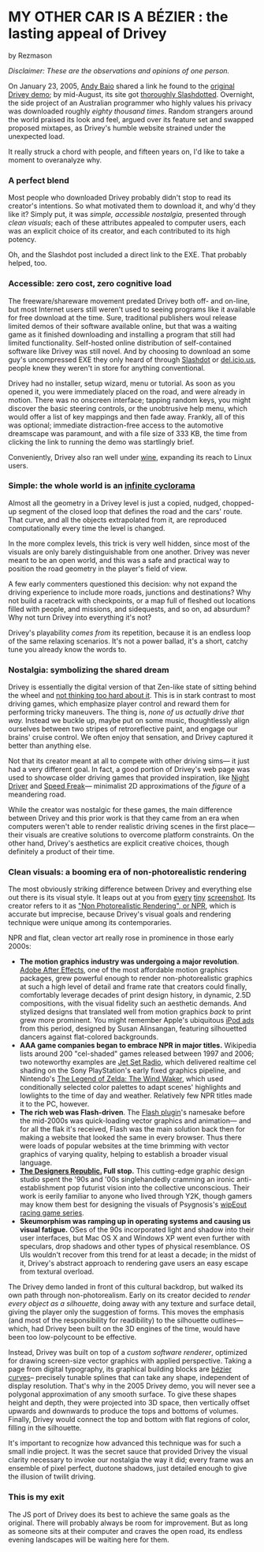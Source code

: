 # MY OTHER CAR IS A BÉZIER : the lasting appeal of Drivey
by Rezmason


*Disclaimer: These are the observations and opinions of one person.*

On January 23, 2005, [Andy Baio](https://waxy.org/) shared a link he found to the [original Drivey demo](https://drivey.com); by mid-August, its site got [thoroughly Slashdotted](https://tech.slashdot.org/story/05/08/10/0151200/moody-non-photo-realistic-driving).
Overnight, the side project of an Australian programmer who highly values his privacy was downloaded roughly *eighty thousand times*. Random strangers around the world praised its look and feel, argued over its feature set and swapped proposed mixtapes, as Drivey's humble website strained under the unexpected load.

It really struck a chord with people, and fifteen years on, I'd like to take a moment to overanalyze why.

### A perfect blend

Most people who downloaded Drivey probably didn't stop to read its creator's intentions. So what motivated them to download it, and why'd they like it? Simply put, it was _simple, accessible nostalgia,_ presented through _clean visuals_; each of these attributes appealed to computer users, each was an explicit choice of its creator, and each contributed to its high potency.

Oh, and the Slashdot post included a direct link to the EXE. That probably helped, too.

### Accessible: zero cost, zero cognitive load

The freeware/shareware movement predated Drivey both off- and on-line, but most Internet users still weren't used to seeing programs like it available for free download at the time. Sure, traditional publishers woul release limited demos of their software available online, but that was a waiting game as it finished downloading and installing a program that still had limited functionality. Self-hosted online distribution of self-contained software like Drivey was still novel. And by choosing to download an some guy's uncompressed EXE they only heard of through [Slashdot](https://slashdot.org/faq/slashmeta.shtml) or [del.icio.us](https://en.wikipedia.org/wiki/Delicious_(website)), people knew they weren't in store for anything conventional.

Drivey had no installer, setup wizard, menu or tutorial. As soon as you opened it, you were immediately placed on the road, and were already in motion. There was no onscreen interface; tapping random keys, you might discover the basic steering controls, or the unobtrusive help menu, which would offer a list of key mappings and then fade away. Frankly, all of this was optional; immediate distraction-free access to the automotive dreamscape was paramount, and with a file size of 333 KB, the time from clicking the link to running the demo was startlingly brief.

Conveniently, Drivey also ran well under [wine](https://www.winehq.org/), expanding its reach to Linux users.

### Simple: the whole world is an [infinite cyclorama](https://en.wikipedia.org/wiki/Cyclorama_(theater))

Almost all the geometry in a Drivey level is just a copied, nudged, chopped-up segment of the closed loop that defines the road and the cars' route. That curve, and all the objects extrapolated from it, are reproduced computationally every time the level is changed.

In the more complex levels, this trick is very well hidden, since most of the visuals are only barely distinguishable from one another. Drivey was never meant to be an open world, and this was a safe and practical way to position the road geometry in the player's field of view.

A few early commenters questioned this decision: why not expand the driving experience to include more roads, junctions and destinations? Why not build a racetrack with checkpoints, or a map full of fleshed out locations filled with people, and missions, and sidequests, and so on, ad absurdum? Why not turn Drivey into everything it's not?

Drivey's playability _comes from_ its repetition, because it is an endless loop of the same relaxing scenarios. It's not a power ballad, it's a short, catchy tune you already know the words to.

### Nostalgia: symbolizing the shared dream

Drivey is essentially the digital version of that Zen-like state of sitting behind the wheel and [not thinking too hard about it](https://en.wikipedia.org/wiki/Automaticity). This is in stark contrast to most driving games, which emphasize player control and reward them for performing tricky maneuvers. The thing is, _none of us actually drive that way._ Instead we buckle up, maybe put on some music, thoughtlessly align ourselves between two stripes of retroreflective paint, and engage our brains' cruise control. We often enjoy that sensation, and Drivey captured it better than anything else.

Not that its creator meant at all to compete with other driving sims— it just had a very different goal. In fact, a good portion of Drivey's web page was used to showcase older driving games that provided inspiration, like [Night Driver](https://en.wikipedia.org/wiki/Night_Driver_(video_game)) and [Speed Freak](https://en.wikipedia.org/wiki/Speed_Freak)— minimalist 2D approximations of the *figure* of a meandering road.

While the creator was nostalgic for these games, the main difference between Drivey and this prior work is that they came from an era when computers weren't able to render realistic driving scenes in the first place— their visuals are creative solutions to overcome platform constraints. On the other hand, Drivey's aesthetics are explicit creative choices, though definitely a product of their time.

### Clean visuals: a booming era of non-photorealistic rendering

The most obviously striking difference between Drivey and everything else out there is its visual style. It leaps out at you from [every](http://web.archive.org/web/20070810131900/http://drivey.com/640/030.gif) [tiny](http://web.archive.org/web/20070720090753/http://drivey.com/img/002.gif) [screenshot](http://web.archive.org/web/20070720090714/http://drivey.com/img/copper.jpg). Its creator refers to it as ["Non Photorealistic Rendering", or NPR](https://en.wikipedia.org/wiki/Non-photorealistic_rendering), which is accurate but imprecise, because Drivey's visual goals and rendering technique were unique among its contemporaries.

NPR and flat, clean vector art really rose in prominence in those early 2000s:

- **The motion graphics industry was undergoing a major revolution**. [Adobe After Effects](https://en.wikipedia.org/wiki/Adobe_After_Effects), one of the most affordable motion graphics packages, grew powerful enough to render non-photorealistic graphics at such a high level of detail and frame rate that creators could finally, comfortably leverage decades of print design history, in dynamic, 2.5D compositions, with the visual fidelity such an aesthetic demands. And stylized designs that translated well from motion graphics _back_ to print grew more prominent. You might remember Apple's ubiquitous [iPod ads](https://en.wikipedia.org/wiki/IPod_advertising#Silhouette_style) from this period, designed by Susan Alinsangan, featuring silhouetted dancers against flat-colored backgrounds.
- **AAA game companies began to embrace NPR in major titles.** Wikipedia lists around 200 "cel-shaded" games released between 1997 and 2006; two noteworthy examples are [Jet Set Radio](https://en.wikipedia.org/wiki/Jet_Set_Radio), which delivered realtime cel shading on the Sony PlayStation's early fixed graphics pipeline, and Nintendo's [The Legend of Zelda: The Wind Waker](https://en.wikipedia.org/wiki/The_Legend_of_Zelda:_The_Wind_Waker), which used conditionally selected color palettes to adapt scenes' highlights and lowlights to the time of day and weather. Relatively few NPR titles made it to the PC, however.
- **The rich web was Flash-driven**. The [Flash plugin](https://en.wikipedia.org/wiki/Adobe_Flash)'s namesake before the mid-2000s was quick-loading vector graphics and animation— and for all the flak it's received, Flash was the main solution back then for making a website that looked the same in every browser. Thus there were loads of popular websites at the time brimming with vector graphics of varying quality, helping to establish a broader visual language.
- **[The Designers Republic.](https://www.thedesignersrepublic.com/) Full stop.** This cutting-edge graphic design studio spent the '90s and '00s singlehandedly cramming an ironic anti-establishment pop futurist vision into the collective unconscious. Their work is eerily familiar to anyone who lived through Y2K, though gamers may know them best for designing the visuals of Psygnosis's [wipEout racing game series](https://en.wikipedia.org/wiki/Wipeout_(series)).
- **Skeumorphism was ramping up in operating systems and causing us visual fatigue.** OSes of the 90s incorporated light and shadow into their user interfaces, but Mac OS X and Windows XP went even further with speculars, drop shadows and other types of physical resemblance. OS UIs wouldn't recover from this trend for at least a decade; in the midst of it, Drivey's abstract approach to rendering gave users an easy escape from textural overload.

The Drivey demo landed in front of this cultural backdrop, but walked its own path through non-photorealism. Early on its creator decided to _render every object as a silhouette_, doing away with any texture and surface detail, giving the player only the suggestion of forms. This moves the emphasis (and most of the responsibility for readibility) to the silhouette outlines— which, had Drivey been built on the 3D engines of the time, would have been too low-polycount to be effective.

Instead, Drivey was built on top of a _custom software renderer_, optimized for drawing screen-size vector graphics with applied perspective. Taking a page from digital typography, its graphical building blocks are [bézier curves](https://en.wikipedia.org/wiki/B%C3%A9zier_curve)– precisely tunable splines that can take any shape, independent of display resolution. That's why in the 2005 Drivey demo, you will never see a polygonal approximation of any smooth surface. To give these shapes height and depth, they were projected into 3D space, then vertically offset upwards and downwards to produce the tops and bottoms of volumes. Finally, Drivey would connect the top and bottom with flat regions of color, filling in the silhouette.

It's important to recognize how advanced this technique was for such a small indie project. It was the secret sauce that provided Drivey the visual clarity necessary to invoke our nostalgia the way it did; every frame was an ensemble of pixel perfect, duotone shadows, just detailed enough to give the illusion of twilit driving.

### This is my exit

The JS port of Drivey does its best to achieve the same goals as the original. There will probably always be room for improvement. But as long as someone sits at their computer and craves the open road, its endless evening landscapes will be waiting here for them.
